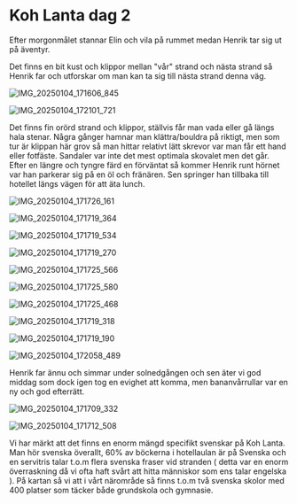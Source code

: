 # Koh Lanta dag 2

Efter morgonmålet stannar Elin och vila på rummet
medan Henrik tar sig ut på äventyr.

Det finns en bit kust och klippor mellan 
"vår" strand och nästa strand så Henrik far och
utforskar om man kan ta sig till nästa strand
denna väg.

![IMG_20250104_171606_845](https://github.com/user-attachments/assets/733ea05e-76f6-44f0-9f32-0b499c4fdbbf)

![IMG_20250104_172101_721](https://github.com/user-attachments/assets/034c895e-f806-43e6-bef7-28f58383e46a)


Det finns fin orörd strand och klippor, ställvis
får man vada eller gå längs hala stenar.
Några gånger hamnar man klättra/bouldra på riktigt,
men som tur är klippan här grov så man hittar relativt
lätt skrevor var man får ett hand eller fotfäste.
Sandaler var inte det mest optimala skovalet men det går.
Efter en längre och tyngre färd en förväntat
så kommer Henrik runt hörnet var han parkerar sig
på en öl och fränären. Sen springer han tillbaka till
hotellet längs vägen för att äta lunch.


![IMG_20250104_171726_161](https://github.com/user-attachments/assets/a280d00e-2da0-4750-8068-59fd859f7a4c)


![IMG_20250104_171719_364](https://github.com/user-attachments/assets/900a0f35-a732-44ea-9736-ab81af26feae)


![IMG_20250104_171719_534](https://github.com/user-attachments/assets/861e1749-fb3b-428d-87bb-fbf2e6e4d197)


![IMG_20250104_171719_270](https://github.com/user-attachments/assets/281ca681-9a2c-449a-942e-3dfef484d067)


![IMG_20250104_171725_566](https://github.com/user-attachments/assets/927c3781-4f03-4651-ab6b-4eaec913f602)


![IMG_20250104_171725_580](https://github.com/user-attachments/assets/1d62b537-a672-4c2e-8674-5c3ab0f1ee22)


![IMG_20250104_171725_468](https://github.com/user-attachments/assets/bc4c9fa6-5088-4c29-802e-39b6c0696c11)


![IMG_20250104_171719_318](https://github.com/user-attachments/assets/6c467733-6938-473f-8a78-a7575a4ea72e)


![IMG_20250104_171719_190](https://github.com/user-attachments/assets/f3217332-8931-4278-9ac1-bd0883a69852)

![IMG_20250104_172058_489](https://github.com/user-attachments/assets/acb7dbb1-9a3c-4ea7-bdee-31d7755351d4)


Henrik far ännu och simmar under solnedgången 
och sen äter vi god middag som dock igen 
tog en evighet att komma, men bananvårrullar var en
ny och god efterrätt.

![IMG_20250104_171709_332](https://github.com/user-attachments/assets/8e40eb92-67dc-4b7d-8eb9-474c023abe6b)

![IMG_20250104_171712_508](https://github.com/user-attachments/assets/5aacec4c-fee4-4fd6-80f7-6a0d5cae1259)


Vi har märkt att det finns en enorm mängd specifikt svenskar på Koh Lanta. Man hör svenska överallt, 60% av böckerna i hotellaulan är på Svenska och en servitris talar t.o.m flera svenska fraser vid stranden ( detta var en enorm överraskning då vi ofta haft svårt att hitta människor som ens talar engelska ). På kartan så vi att i vårt närområde så finns t.o.m två svenska skolor med 400 platser som täcker både grundskola och gymnasie.
